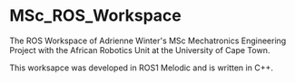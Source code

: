 # MSc_ROS_Workspace
The ROS Workspace of Adrienne Winter's MSc Mechatronics Engineering Project with the African Robotics Unit at the University of Cape Town.

This worksapce was developed in ROS1 Melodic and is written in C++.
